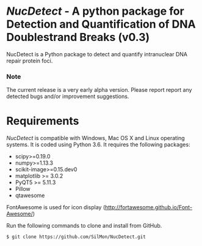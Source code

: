 # *NucDetect* - A python package for Detection and Quantification of DNA Doublestrand Breaks (v0.3)

NucDetect is a Python package to detect and quantify intranuclear DNA repair protein foci.

### Note
The current release is a very early alpha version. Please report report any detected bugs and/or improvement suggestions.

Requirements
============

*NucDetect* is compatible with Windows, Mac OS X and Linux operating systems. It is coded using Python 3.6. It requires the following packages:

* scipy>=0.19.0
* numpy>=1.13.3
* scikit-image>=0.15.dev0
* matplotlib >= 3.0.2
* PyQT5 >= 5.11.3
* Pillow
* qtawesome

FontAwesome is used for icon display (http://fortawesome.github.io/Font-Awesome/)

Run the following commands to clone and install from GitHub.

```console
$ git clone https://github.com/SilMon/NucDetect.git
```
